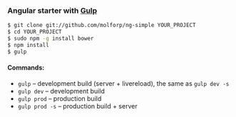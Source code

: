 ### Angular starter with [Gulp](http://gulpjs.com/)

```sh
$ git clone git://github.com/molforp/ng-simple YOUR_PROJECT
$ cd YOUR_PROJECT
$ sudo npm -g install bower
$ npm install
$ gulp
```

#### Commands:
* `gulp` – development build (server + livereload), the same as `gulp dev -s`
* `gulp dev` – development build
* `gulp prod` – production build
* `gulp prod -s` – production build + server
